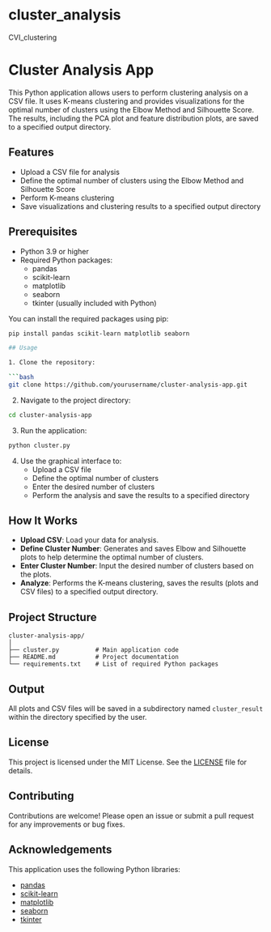 # cluster_analysis
CVI_clustering


# Cluster Analysis App

This Python application allows users to perform clustering analysis on a CSV file. It uses K-means clustering and provides visualizations for the optimal number of clusters using the Elbow Method and Silhouette Score. The results, including the PCA plot and feature distribution plots, are saved to a specified output directory.

## Features

- Upload a CSV file for analysis
- Define the optimal number of clusters using the Elbow Method and Silhouette Score
- Perform K-means clustering
- Save visualizations and clustering results to a specified output directory

## Prerequisites

- Python 3.9 or higher
- Required Python packages:
  - pandas
  - scikit-learn
  - matplotlib
  - seaborn
  - tkinter (usually included with Python)

You can install the required packages using pip:

```bash
pip install pandas scikit-learn matplotlib seaborn

## Usage

1. Clone the repository:

```bash
git clone https://github.com/yourusername/cluster-analysis-app.git
```

2. Navigate to the project directory:

```bash
cd cluster-analysis-app
```

3. Run the application:

```bash
python cluster.py
```

4. Use the graphical interface to:
   - Upload a CSV file
   - Define the optimal number of clusters
   - Enter the desired number of clusters
   - Perform the analysis and save the results to a specified directory

## How It Works

- **Upload CSV**: Load your data for analysis.
- **Define Cluster Number**: Generates and saves Elbow and Silhouette plots to help determine the optimal number of clusters.
- **Enter Cluster Number**: Input the desired number of clusters based on the plots.
- **Analyze**: Performs the K-means clustering, saves the results (plots and CSV files) to a specified output directory.

## Project Structure

```
cluster-analysis-app/
│
├── cluster.py          # Main application code
├── README.md           # Project documentation
└── requirements.txt    # List of required Python packages
```

## Output

All plots and CSV files will be saved in a subdirectory named `cluster_result` within the directory specified by the user.

## License

This project is licensed under the MIT License. See the [LICENSE](LICENSE) file for details.

## Contributing

Contributions are welcome! Please open an issue or submit a pull request for any improvements or bug fixes.

## Acknowledgements

This application uses the following Python libraries:
- [pandas](https://pandas.pydata.org/)
- [scikit-learn](https://scikit-learn.org/)
- [matplotlib](https://matplotlib.org/)
- [seaborn](https://seaborn.pydata.org/)
- [tkinter](https://docs.python.org/3/library/tkinter.html)


